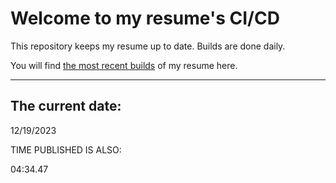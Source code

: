 # Welcome to my resume's CI/CD
This repository keeps my resume up to date. Builds are done daily.
  
You will find [the most recent builds](output/) of my resume here.
* * *
 
## The current date:  
 12/19/2023 
   
  
  
 TIME PUBLISHED IS ALSO: 
  
 04:34.47 
  
  
